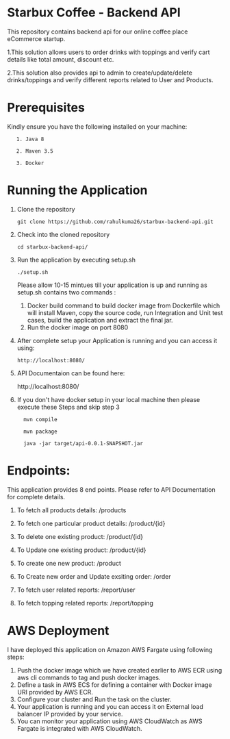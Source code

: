 # Starbux Coffee - Backend API
This repository contains backend api for our online coffee place eCommerce startup. 

 1.This solution allows users to order drinks with toppings and verify cart details like total amount, discount etc. 
 
 2.This solution also provides api to admin to create/update/delete drinks/toppings and verify different reports related to User and Products.
 
# Prerequisites
Kindly ensure you have the following installed on your machine:

       1. Java 8

       2. Maven 3.5
 
       3. Docker
 
# Running the Application

1. Clone the repository

       git clone https://github.com/rahulkuma26/starbux-backend-api.git
  
2. Check into the cloned repository

       cd starbux-backend-api/
   
3. Run the application by executing setup.sh

       ./setup.sh
   
   Please allow 10-15 mintues till your application is up and running as setup.sh contains two commands :
     1. Docker build command to build docker image from Dockerfile which will install Maven, copy the source code, run Integration and Unit test cases, build the application and extract the final jar.
     2. Run the docker image on port 8080
     
4. After complete setup your Application is running and you can access it using:

       http://localhost:8080/
       
5.  API Documentaion can be found here:

     http://localhost:8080/
     
6.  If you don't have docker setup in your local machine then please execute these Steps and skip step 3

          mvn compile
     
          mvn package
       
          java -jar target/api-0.0.1-SNAPSHOT.jar
          
          
# Endpoints:

This application provides 8 end points. Please refer to API Documentation for complete details.
 1.  To fetch all products details:
                 /products
 2.  To fetch one particular product details:
                 /product/{id}
 3.  To delete one existing product:
                 /product/{id}
 4.  To Update one existing product:
                 /product/{id}
 5.  To create one new product:
                 /product
          
 6. To Create new order and Update exsiting order:
                  /order
          
 7. To fetch user related reports:
                  /report/user
 8. To fetch topping related reports:
                 /report/topping
                 
# AWS Deployment
 I have deployed this application on Amazon AWS Fargate using following steps:
  
  1. Push the docker image which we have created earlier to AWS ECR using aws cli commands to tag and push docker images.
  2. Define a task in AWS ECS for defining a container with Docker image URI provided by AWS ECR.
  3. Configure your cluster and Run the task on the cluster.
  4. Your application is running and you can access it on External load balancer IP provided by your service.
  5. You can monitor your application using AWS CloudWatch as AWS Fargate is integrated with AWS CloudWatch.

 
